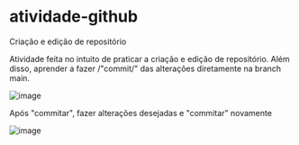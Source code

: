 # atividade-github
Criação e edição de repositório


Atividade feita no intuito de praticar a criação e edição de repositório. Além disso, aprender a fazer /"commit/" das alterações diretamente na branch main.

![image](https://github.com/user-attachments/assets/be72f4dd-7bb5-4ae4-96e9-1d1af0b9570f)

Após \"commitar\", fazer alterações desejadas e \"commitar\" novamente

![image](https://github.com/user-attachments/assets/f1298ebf-881b-451f-bfca-9864388e257f)
